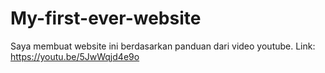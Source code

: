 # My-first-ever-website

Saya membuat website ini berdasarkan panduan dari video youtube.
Link: https://youtu.be/5JwWqjd4e9o
